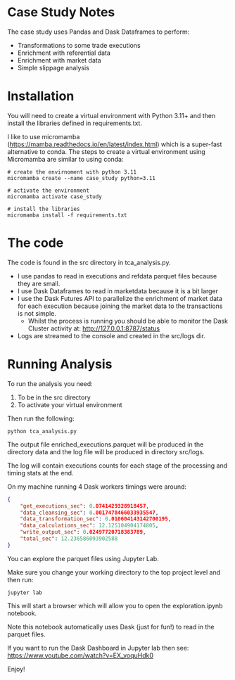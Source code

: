 # Case Study Notes
The case study uses Pandas and Dask Dataframes to perform:
* Transformations to some trade executions
* Enrichment with referential data
* Enrichment with market data
* Simple slippage analysis


# Installation
You will need to create a virtual environment with Python 3.11+ and then install the libraries defined in requirements.txt.

I like to use micromamba (https://mamba.readthedocs.io/en/latest/index.html) which is a super-fast alternative to conda.
The steps to create a virtual environment using Micromamba are similar to using conda:
```commandline
# create the envirnoment with python 3.11
micromamba create --name case_study python=3.11

# activate the environment
micromamba activate case_study

# install the libraries
micromamba install -f requirements.txt
```

# The code
The code is found in the src directory in tca_analysis.py.

* I use pandas to read in executions and refdata parquet files because they are small. 
* I use Dask Dataframes to read in marketdata because it is a bit larger
* I use the Dask Futures API to parallelize the enrichment of market data for each execution because joining the market data to the transactions is not simple.
  * Whilst the process is running you should be able to monitor the Dask Cluster activity at: http://127.0.0.1:8787/status
* Logs are streamed to the console and created in the src/logs dir.


# Running Analysis
To run the analysis you need:
1. To be in the src directory
2. To activate your virtual environment 

Then run the following:
```commandline
python tca_analysis.py
```

The output file enriched_executions.parquet will be produced in the directory data and the log file will be produced in directory src/logs.

The log will contain executions counts for each stage of the processing and timing stats at the end.

On my machine running 4 Dask workers timings were around:
```json
{
    "get_executions_sec": 0.0741429328918457,
    "data_cleansing_sec": 0.0017478466033935547,
    "data_transformation_sec": 0.010604143142700195,
    "data_calculations_sec": 12.125104904174805,
    "write_output_sec": 0.02497720718383789,
    "total_sec": 12.236586093902588
}
```

You can explore the parquet files using Jupyter Lab. 

Make sure you change your working directory to the top project level and then run:
```commandline
jupyter lab
```
This will start a browser which will allow you to open the exploration.ipynb notebook. 

Note this notebook automatically uses Dask (just for fun!) to read in the parquet files.

If you want to run the Dask Dashboard in Jupyter lab then see: https://www.youtube.com/watch?v=EX_voquHdk0


Enjoy!